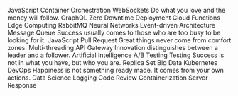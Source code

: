 JavaScript Container Orchestration WebSockets Do what you love and the money will follow. GraphQL Zero Downtime Deployment Cloud Functions Edge Computing RabbitMQ Neural Networks
Event-driven Architecture Message Queue Success usually comes to those who are too busy to be looking for it. JavaScript Pull Request Great things never come from comfort zones. Multi-threading API Gateway Innovation distinguishes between a leader and a follower. Artificial Intelligence A/B Testing Testing
Success is not in what you have, but who you are. Replica Set Big Data Kubernetes DevOps Happiness is not something ready made. It comes from your own actions. Data Science Logging Code Review Containerization Server Response
